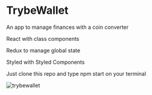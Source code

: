 <h1>TrybeWallet</h1>
<p>An app to manage finances with a coin converter</p>
<p>React with class components</p>
<p>Redux to manage global state</p>
<p>Styled with Styled Components</p>
<p>Just clone this repo and type npm start on your terminal</p>


![trybewallet](https://user-images.githubusercontent.com/87531401/150581725-3ba388c5-0dc8-4773-9f81-e6bb5ae67a27.gif)
